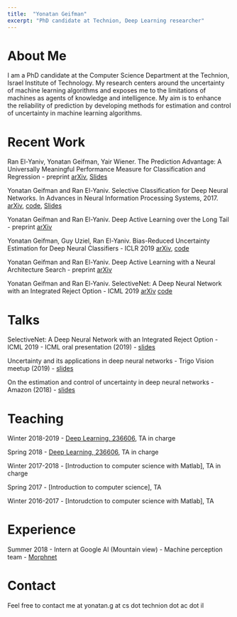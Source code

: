 ```yaml
---
title:  "Yonatan Geifman"
excerpt: "PhD candidate at Technion, Deep Learning researcher"
---
```


# About Me #
I am a PhD candidate at the Computer Science Department at the Technion, Israel Institute of Technology. My research centers around the uncertainty of machine learning algorithms and exposes me to the limitations of machines as agents of knowledge and intelligence. My aim is to enhance the reliability of prediction by developing methods for estimation and control of uncertainty in machine learning algorithms.

# Recent Work #
Ran El-Yaniv, Yonatan Geifman, Yair Wiener. The Prediction Advantage: A Universally Meaningful Performance Measure for Classification and Regression - preprint
[arXiv](https://arxiv.org/abs/1705.08499), [Slides](https://geifmany.github.io/papers/prediction%20advantage/prediction%20advantage%20slides.pdf)

Yonatan Geifman and Ran El-Yaniv. Selective Classification for Deep Neural Networks. In Advances in Neural Information Processing Systems, 2017.
[arXiv](https://arxiv.org/abs/1705.08500), [code](https://github.com/geifmany/selective_deep_learning), [Slides](https://github.com/geifmany/geifmany.github.io/blob/master/papers/prediction%20advantage/Selective_slides.pdf)

Yonatan Geifman and Ran El-Yaniv. Deep Active Learning over the Long Tail - preprint
[arXiv](https://arxiv.org/abs/1711.00941)

Yonatan Geifman, Guy Uziel, Ran El-Yaniv. Bias-Reduced Uncertainty Estimation for Deep Neural Classifiers - ICLR 2019
[arXiv](https://arxiv.org/abs/1805.08206), [code](https://github.com/geifmany/uncertainty_ICLR)

Yonatan Geifman and Ran El-Yaniv. Deep Active Learning with a Neural Architecture Search - preprint
[arXiv](https://arxiv.org/abs/1811.07579)

Yonatan Geifman and Ran El-Yaniv. SelectiveNet: A Deep Neural Network with an Integrated Reject Option - ICML 2019
[arXiv](https://arxiv.org/abs/1901.09192) [code](https://github.com/geifmany/selectivenet)


# Talks #
SelectiveNet: A Deep Neural Network with an Integrated Reject Option - ICML 2019 - ICML oral presentation (2019) - [slides](https://geifmany.github.io/papers/ICML_oral.pdf)

Uncertainty and its applications in deep neural networks - Trigo Vision meetup (2019) - [slides](https://geifmany.github.io/papers/selective_pdf.pdf)

On the estimation and control of uncertainty in deep neural networks - Amazon (2018) - [slides](https://geifmany.github.io/papers/uncertainty.pdf)


# Teaching #
Winter 2018-2019 - [Deep Learning, 236606](https://webcourse.cs.technion.ac.il/236606/Winter2018-2019/), TA in charge

Spring 2018 - [Deep Learning, 236606](https://webcourse.cs.technion.ac.il/236606/Spring2018), TA in charge

Winter 2017-2018 - [Introduction to computer science with Matlab], TA in charge

Spring 2017 - [Introduction to computer science], TA

Winter 2016-2017 - [Intorudction to computer science with Matlab], TA

# Experience #
Summer 2018 - Intern at Google AI (Mountain view) - Machine perception team - [Morphnet](https://ai.googleblog.com/2019/04/morphnet-towards-faster-and-smaller.html)



# Contact #
Feel free to contact me at yonatan.g at cs dot technion dot ac dot il

